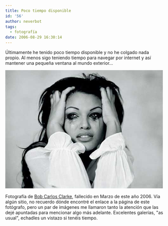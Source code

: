 ```yaml
---
title: Poco tiempo disponible
id: '56'
author: neverbot
tags:
  - fotografía
date: 2006-08-29 16:30:14
---
```


Últimamente he tenido poco tiempo disponible y no he colgado nada propio. Al menos sigo teniendo tiempo para navegar por internet y así mantener una pequeña ventana al mundo exterior...

[![bobcarlosclarke_gabrielle.jpg](./poco-tiempo-disponible/bobcarlosclarke_gabrielle.jpg "Bob Carlos Clarke")](./poco-tiempo-disponible/bobcarlosclarke_gabrielle.jpg "Bob Carlos Clarke")

Fotografía de [Bob Carlos Clarke](http://www.bobcarlosclarke.com/), fallecido en Marzo de este año 2006. Vía algún sitio, no recuerdo dónde encontré el enlace a la página de este fotógrafo, pero un par de imágenes me llamaron tanto la atención que las dejé apuntadas para mencionar algo más adelante. Excelentes galerías, "as usual", echadles un vistazo si tenéis tiempo.